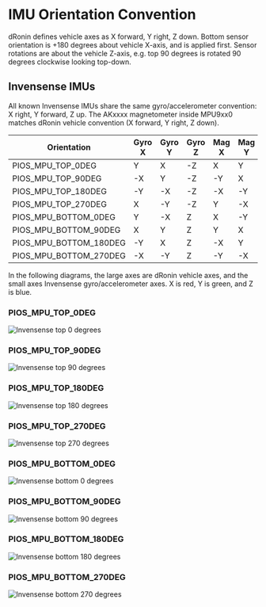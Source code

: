 # IMU Orientation Convention

dRonin defines vehicle axes as X forward, Y right, Z down. Bottom sensor orientation is +180 degrees about vehicle X-axis, and is applied first. Sensor rotations are about the vehicle Z-axis, e.g. top 90 degrees is rotated 90 degrees clockwise looking top-down.

## Invensense IMUs
All known Invensense IMUs share the same gyro/accelerometer convention: X right, Y forward, Z up. The AKxxxx magnetometer inside MPU9xx0 matches dRonin vehicle convention (X forward, Y right, Z down).

| Orientation            | Gyro X | Gyro Y | Gyro Z | Mag X | Mag Y | Mag Z |
|------------------------|--------|--------|--------|-------|-------|-------|
| PIOS_MPU_TOP_0DEG      | Y      | X      | -Z     | X     | Y     | Z     |
| PIOS_MPU_TOP_90DEG     | -X     | Y      | -Z     | -Y    | X     | Z     |
| PIOS_MPU_TOP_180DEG    | -Y     | -X     | -Z     | -X    | -Y    | Z     |
| PIOS_MPU_TOP_270DEG    | X      | -Y     | -Z     | Y     | -X    | Z     |
| PIOS_MPU_BOTTOM_0DEG   | Y      | -X     | Z      | X     | -Y    | -Z    |
| PIOS_MPU_BOTTOM_90DEG  | X      | Y      | Z      | Y     | X     | -Z    |
| PIOS_MPU_BOTTOM_180DEG | -Y     | X      | Z      | -X    | Y     | -Z    |
| PIOS_MPU_BOTTOM_270DEG | -X     | -Y     | Z      | -Y    | -X    | -Z    |

In the following diagrams, the large axes are dRonin vehicle axes, and the small axes Invensense gyro/accelerometer axes. X is red, Y is green, and Z is blue.
### PIOS_MPU_TOP_0DEG
![Invensense top 0 degrees](images/mpu_top_0deg.png)

### PIOS_MPU_TOP_90DEG
![Invensense top 90 degrees](images/mpu_top_90deg.png)

### PIOS_MPU_TOP_180DEG
![Invensense top 180 degrees](images/mpu_top_180deg.png)

### PIOS_MPU_TOP_270DEG
![Invensense top 270 degrees](images/mpu_top_270deg.png)

### PIOS_MPU_BOTTOM_0DEG
![Invensense bottom 0 degrees](images/mpu_bottom_0deg.png)

### PIOS_MPU_BOTTOM_90DEG
![Invensense bottom 90 degrees](images/mpu_bottom_90deg.png)

### PIOS_MPU_BOTTOM_180DEG
![Invensense bottom 180 degrees](images/mpu_bottom_180deg.png)

### PIOS_MPU_BOTTOM_270DEG
![Invensense bottom 270 degrees](images/mpu_bottom_270deg.png)
